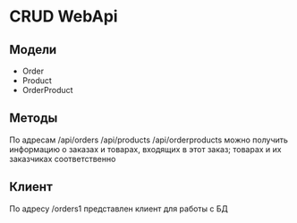 ﻿# CRUD WebApi
## Модели
- Order
- Product
- OrderProduct
## Методы
По адресам /api/orders /api/products /api/orderproducts можно получить информацию о заказах и товарах, входящих в этот заказ; товарах и их заказчиках соответственно
## Клиент
По адресу /orders1 представлен клиент для работы с БД